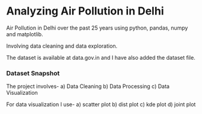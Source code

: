 # Analyzing Air Pollution in Delhi
Air Pollution in Delhi over the past 25 years using python, pandas, numpy and matplotlib.


Involving data cleaning and data exploration.


The dataset is available at data.gov.in and I have also added the dataset file.

### Dataset Snapshot








The project involves-
a) Data Cleaning
b) Data Processing
c) Data Visualization


For data visualization I use-
a) scatter plot
b) dist plot
c) kde plot
d) joint plot
